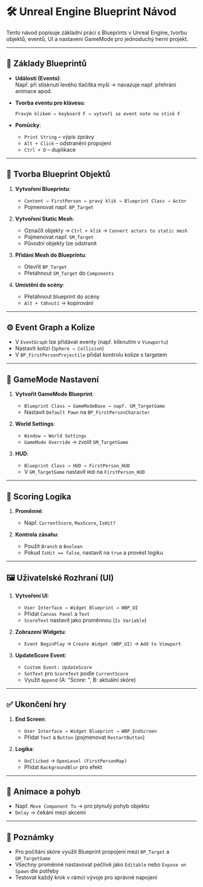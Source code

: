 
# 🛠 Unreal Engine Blueprint Návod

Tento návod popisuje základní práci s Blueprints v Unreal Engine, tvorbu objektů, eventů, UI a nastavení GameMode pro jednoduchý herní projekt.

---

## 🔴 Základy Blueprintů

- **Události (Events)**:  
  Např. při stisknutí levého tlačítka myši → navazuje např. přehrání animace apod.

- **Tvorba eventu pro klávesu**:
  ```
  Pravým klikem → keyboard F → vytvoří se event note na stisk F
  ```

- **Pomůcky**:
  - `Print String` – výpis zprávy
  - `Alt + Click` – odstranění propojení
  - `Ctrl + D` – duplikace

---

## 🎯 Tvorba Blueprint Objektů

1. **Vytvoření Blueprintu**:
   - `Content → FirstPerson → pravý klik → Blueprint Class → Actor`
   - Pojmenovat např. `BP_Target`

2. **Vytvoření Static Mesh**:
   - Označit objekty → `Ctrl + klik` → `Convert actors to static mesh`
   - Pojmenovat např. `SM_Target`
   - Původní objekty lze odstranit

3. **Přidání Mesh do Blueprintu**:
   - Otevřít `BP_Target`
   - Přetáhnout `SM_Target` do `Components`

4. **Umístění do scény**:
   - Přetáhnout blueprint do scény
   - `Alt + táhnutí` → kopírování

---

## ⚙️ Event Graph a Kolize

- V `EventGraph` lze přidávat eventy (např. kliknutím v `Viewportu`)
- Nastavit kolizi (`Sphere → Collision`)
- V `BP_FirstPersonProjectile` přidat kontrolu kolize s targetem

---

## 🧩 GameMode Nastavení

1. **Vytvořit GameMode Blueprint**:
   - `Blueprint Class → GameModeBase → např. GM_TargetGame`
   - Nastavit `Default Pawn` na `BP_FirstPersonCharacter`

2. **World Settings**:
   - `Window → World Settings`
   - `GameMode Override` → zvolit `GM_TargetGame`

3. **HUD**:
   - `Blueprint Class → HUD → FirstPerson_HUD`
   - V `GM_TargetGame` nastavit `HUD` na `FirstPerson_HUD`

---

## 🎯 Scoring Logika

1. **Proměnné**:
   - Např. `CurrentScore`, `MaxScore`, `IsHit?`

2. **Kontrola zásahu**:
   - Použít `Branch` a `Boolean`
   - Pokud `IsHit == false`, nastavit na `true` a provést logiku

---

## 🖼 Uživatelské Rozhraní (UI)

1. **Vytvoření UI**:
   - `User Interface → Widget Blueprint → WBP_UI`
   - Přidat `Canvas Panel` a `Text`
   - `ScoreText` nastavit jako proměnnou (`Is Variable`)

2. **Zobrazení Widgetu**:
   - `Event BeginPlay` → `Create Widget (WBP_UI)` → `Add to Viewport`

3. **UpdateScore Event**:
   - `Custom Event: UpdateScore`
   - `SetText` pro `ScoreText` podle `CurrentScore`
   - Využít `Append` (A: "Score: ", B: aktuální skóre)

---

## ✅ Ukončení hry

1. **End Screen**:
   - `User Interface → Widget Blueprint → WBP_EndScreen`
   - Přidat `Text` a `Button` (pojmenovat `RestartButton`)

2. **Logika**:
   - `OnClicked` → `OpenLevel (FirstPersonMap)`
   - Přidat `BackgroundBlur` pro efekt

---

## 🔄 Animace a pohyb

- Např. `Move Component To` → pro plynulý pohyb objektu
- `Delay` → čekání mezi akcemi

---

## 📝 Poznámky

- Pro počítání skóre využít Blueprint propojení mezi `BP_Target` a `GM_TargetGame`
- Všechny proměnné nastavovat pečlivě jako `Editable` nebo `Expose on Spawn` dle potřeby
- Testovat každý krok v rámci vývoje pro správné napojení
